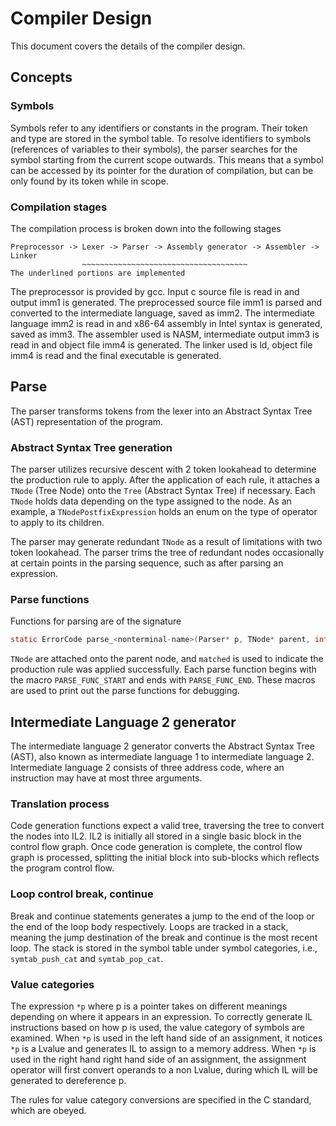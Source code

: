 # Compiler Design

This document covers the details of the compiler design.

## Concepts

### Symbols

Symbols refer to any identifiers or constants in the program. Their token and type are stored in the symbol table. To resolve identifiers to symbols (references of variables to their symbols), the parser searches for the symbol starting from the current scope outwards. This means that a symbol can be accessed by its pointer for the duration of compilation, but can be only found by its token while in scope.

### Compilation stages

The compilation process is broken down into the following stages

```
Preprocessor -> Lexer -> Parser -> Assembly generator -> Assembler -> Linker
                ~~~~~~~~~~~~~~~~~~~~~~~~~~~~~~~~~~~~~
The underlined portions are implemented
```

The preprocessor is provided by gcc. Input c source file is read in and output imm1 is generated. The preprocessed source file imm1 is parsed and converted to the intermediate language, saved as imm2. The intermediate language imm2 is read in and x86-64 assembly in Intel syntax is generated, saved as imm3. The assembler used is NASM, intermediate output imm3 is read in and object file imm4 is generated. The linker used is ld, object file imm4 is read and the final executable is generated.

## Parse

The parser transforms tokens from the lexer into an Abstract Syntax Tree (AST) representation of the program.

### Abstract Syntax Tree generation

The parser utilizes recursive descent with 2 token lookahead to determine the production rule to apply. After the application of each rule, it attaches a `TNode` (Tree Node) onto the `Tree` (Abstract Syntax Tree) if necessary. Each `TNode` holds data depending on the type assigned to the node. As an example, a `TNodePostfixExpression` holds an enum on the type of operator to apply to its children.

The parser may generate redundant `TNode` as a result of limitations with two token lookahead. The parser trims the tree of redundant nodes occasionally at certain points in the parsing sequence, such as after parsing an expression.

### Parse functions

Functions for parsing are of the signature

```c
static ErrorCode parse_<nonterminal-name>(Parser* p, TNode* parent, int* matched)
```

`TNode` are attached onto the parent node, and `matched` is used to indicate the production rule was applied successfully. Each parse function begins with the macro `PARSE_FUNC_START` and ends with `PARSE_FUNC_END`. These macros are used to print out the parse functions for debugging.

## Intermediate Language 2 generator

The intermediate language 2 generator converts the Abstract Syntax Tree (AST), also known as intermediate language 1 to intermediate language 2. Intermediate language 2 consists of three address code, where an instruction may have at most three arguments.

### Translation process

Code generation functions expect a valid tree, traversing the tree to convert the nodes into IL2. IL2 is initially all stored in a single basic block in the control flow graph. Once code generation is complete, the control flow graph is processed, splitting the initial block into sub-blocks which reflects the program control flow.

### Loop control break, continue

Break and continue statements generates a jump to the end of the loop or the end of the loop body respectively. Loops are tracked in a stack, meaning the jump destination of the break and continue is the most recent loop. The stack is stored in the symbol table under symbol categories, i.e., `symtab_push_cat` and `symtab_pop_cat`.

### Value categories

The expression `*p` where p is a pointer takes on different meanings depending on where it appears in an expression. To correctly generate IL instructions based on how p is used, the value category of symbols are examined. When `*p` is used in the left hand side of an assignment, it notices `*p` is a Lvalue and generates IL to assign to a memory address. When `*p` is used in the right hand right hand side of an assignment, the assignment operator will first convert operands to a non Lvalue, during which IL will be generated to dereference p.

The rules for value category conversions are specified in the C standard, which are obeyed.
